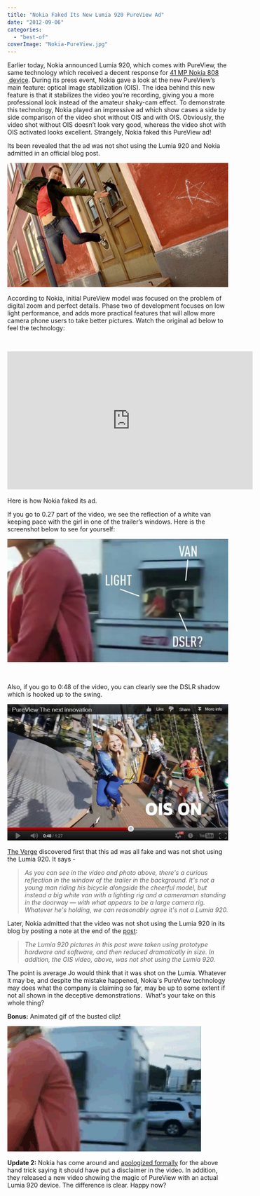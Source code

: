 ```yaml
---
title: "Nokia Faked Its New Lumia 920 PureView Ad"
date: "2012-09-06"
categories: 
  - "best-of"
coverImage: "Nokia-PureView.jpg"
---
```


Earlier today, Nokia announced Lumia 920, which comes with PureView, the same technology which received a decent response for [41 MP Nokia 808  device](http://icosmogeek.com/why-megapixels-dont-matter-and-nokias-41mp-phone-is-just-a-hype/). During its press event, Nokia gave a look at the new PureView’s main feature: optical image stabilization (OIS). The idea behind this new feature is that it stabilizes the video you’re recording, giving you a more professional look instead of the amateur shaky-cam effect. To demonstrate this technology, Nokia played an impressive ad which show cases a side by side comparison of the video shot without OIS and with OIS. Obviously, the video shot without OIS doesn’t look very good, whereas the video shot with OIS activated looks excellent. Strangely, Nokia faked this PureView ad!

Its been revealed that the ad was not shot using the Lumia 920 and Nokia admitted in an official blog post.

[![](images/Nokia-PureView.jpg "Nokia PureView")](http://iCosmoGeek.com/nokia-faked-its-new-pureview-ad/nokia-pureview/)

According to Nokia, initial PureView model was focused on the problem of digital zoom and perfect details. Phase two of development focuses on low light performance, and adds more practical features that will allow more camera phone users to take better pictures. Watch the original ad below to feel the technology:

 

<iframe src="http://www.youtube.com/embed/cimDfEIEiu0" frameborder="0" width="560" height="315"></iframe>

Here is how Nokia faked its ad.

If you go to 0.27 part of the video, we see the reflection of a white van keeping pace with the girl in one of the trailer’s windows. Here is the screenshot below to see for yourself:

[![](images/Nokia-PureView-Faked-1.jpg "Nokia PureView Faked 1")](http://iCosmoGeek.com/nokia-faked-its-new-pureview-ad/nokia-pureview-faked-1/)

 

Also, if you go to 0:48 of the video, you can clearly see the DSLR shadow which is hooked up to the swing.

[![](images/Nokia-PureView-Faked-2.jpg "Nokia PureView Faked 2")](http://iCosmoGeek.com/nokia-faked-its-new-pureview-ad/nokia-pureview-faked-2/)

[The Verge](http://www.theverge.com/2012/9/5/3294545/nokias-pureview-ads-are-fraudulent) discovered first that this ad was all fake and was not shot using the Lumia 920. It says -

> _As you can see in the video and photo above, there's a curious reflection in the window of the trailer in the background. It's not a young man riding his bicycle alongside the cheerful model, but instead a big white van with a lighting rig and a cameraman standing in the doorway — with what appears to be a large camera rig. Whatever he's holding, we can reasonably agree it's not a Lumia 920._

Later, Nokia admitted that the video was not shot using the Lumia 920 in its blog by posting a note at the end of the [post](http://conversations.nokia.com/2012/09/05/taking-pureview-to-the-next-level/):

> _The Lumia 920 pictures in this post were taken using prototype hardware and software, and then reduced dramatically in size. In addition, the OIS video, above, was not shot using the Lumia 920._ 

The point is average Jo would think that it was shot on the Lumia. Whatever it may be, and despite the mistake happened, Nokia's PureView technology may does what the company is claiming so far, may be up to some extent if not all shown in the deceptive demonstrations.  What's your take on this whole thing?

**Bonus:** Animated gif of the busted clip!

[![](images/Nokia-PureView-Faked-Gif.gif "Nokia PureView Faked Gif")](http://iCosmoGeek.com/nokia-faked-its-new-pureview-ad/nokia-pureview-faked-gif/)

**Update 2:** Nokia has come around and [apologized formally](http://conversations.nokia.com/2012/09/06/an-apology-is-due/) for the above hand trick saying it should have put a disclaimer in the video. In addition, they released a new video showing the magic of PureView with an actual Lumia 920 device. The difference is clear. Happy now?
